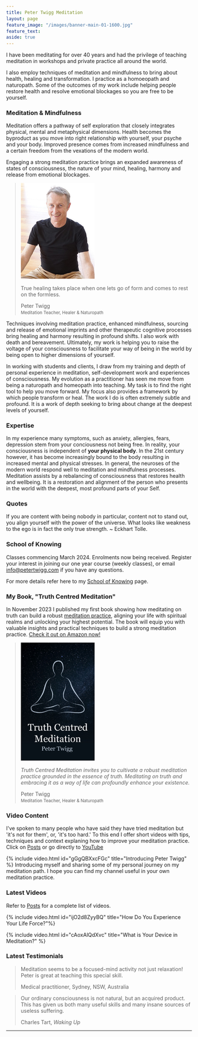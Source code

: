 ```yaml
---
title: Peter Twigg Meditation
layout: page
feature_image: "/images/banner-main-01-1600.jpg"
feature_text:
aside: true
---
```


I have been meditating for over 40 years and had the privilege of teaching meditation in workshops and private practice all around the world.

I also employ techniques of meditation and mindfulness to bring about health, healing and transformation. I practice as a homoeopath and naturopath. Some of the outcomes of my work include helping people restore health and resolve emotional blockages so you are free to be yourself. 

### Meditation & Mindfulness

Meditation offers a pathway of self exploration that closely integrates physical, mental and metaphysical dimensions. Health becomes the byproduct as you move into right relationship with yourself, your psyche and your body. Improved presence comes from increased mindfulness and a certain freedom from the vexations of the modern world. 

Engaging a strong meditation practice brings an expanded awareness of states of consciousness, the nature of your mind, healing, harmony and release from emotional blockages.

<blockquote class="photo">
	<img src="/images/peter-twigg-photo.jpg" width="200">
	<p>True healing takes place when one lets go of form and comes to rest on the formless.</p>
	<footer>Peter Twigg<br><small>Meditation Teacher, Healer & Naturopath</small></footer>
</blockquote>

Techniques involving meditation practice, enhanced mindfulness, sourcing and release of emotional imprints and other therapeutic cognitive processes bring healing and harmony resulting in profound shifts. I also work with death and bereavement.  Ultimately, my work is helping you to raise the voltage of your consciousness to facilitate your way of being in the world by being open to higher dimensions of yourself.

In working with students and clients, I draw from my training and depth of personal experience in meditation, self-development work and experiences of consciousness. My evolution as a practitioner has seen me move from being a naturopath and homeopath into teaching. My task is to find the right tool to help you move forward. My focus also provides a framework by which people transform or heal. The work I do is often extremely subtle and profound. It is a work of depth seeking to bring about change at the deepest levels of yourself.

### Expertise

In my experience many symptoms, such as anxiety, allergies, fears, depression stem from your conciousness not being free. In reality, your consciousness is independent of **your physical body**. In the 21st century however, it has become increasingly bound to the body resulting in increased mental and physical stresses. In general, the neuroses of the modern world respond well to meditation and mindfulness processes. Meditation assists by a rebalancing of consciousness that restores health and wellbeing. It is a restoration and alignment of the person who presents in the world with the deepest, most profound parts of your Self.  

### Quotes 

If you are content with being nobody in particular, content not to stand out, you align yourself with the power of the universe. What looks like weakness to the ego is in fact the only true strength. ~ Eckhart Tolle. 

### School of Knowing 

Classes commencing March 2024. Enrolments now being received. Register your interest in joining our one year course (weekly classes), or email info@petertwigg.com if you have any questions.   

For more details refer here to my [School of Knowing](school-of-knowing) page. 


### My Book, "Truth Centred Meditation"

In November 2023 I published my first book showing how meditating on truth can build a robust [meditation practice](/books), aligning your life with spiritual realms and unlocking your highest potential. The book will equip you with valuable insights and practical techniques to build a strong meditation practice. [Check it out on Amazon now!](https://amzn.to/3RGcAW5)     

<blockquote class="photo">
	<img src="/images/book-cover-truth-centred-meditation.jpg" width="200">
	<p><i>Truth Centred Meditation invites you to cultivate a robust meditation practice grounded in the essence of truth. Meditating on truth and embracing it as a way of life can profoundly enhance your existence.</i></p>
	<footer>Peter Twigg<br><small>Meditation Teacher, Healer & Naturopath</small></footer>
</blockquote>

### Video Content

I've spoken to many people who have said they have tried meditation but 'it's not for them', or, 'it's too hard.' To this end I offer short videos with tips, techniques and context explaning how to improve your meditation practice. Click on [Posts](/blog) or go directly to [YouTube](https://www.youtube.com/channel/UC8Ik2FYO2lu71QjNKxUW-qw)

{% include video.html id="gGgQBXxcFGc" title="Introducing Peter Twigg" %}
Introducing myself and sharing some of my personal journey on my meditation path. I hope you can find my channel useful in your own meditation practice. 

### Latest Videos 

Refer to [Posts](/blog) for a complete list of videos.

{% include video.html id="ijO2d8ZyyBQ" title="How Do You Experience Your Life Force?"%}

{% include video.html id="cAoxAlQdXvc" title="What is Your Device in Meditation?" %}

### Latest Testimonials

<blockquote class="photo">
		<p>Meditation seems to be a focused-mind activity not just relaxation! Peter is great at teaching this special skill.</p>
	<footer>Medical practitioner, Sydney, NSW, Australia</footer>
</blockquote>

<blockquote class="photo">
		<p>Our ordinary consciousness is not natural, but an acquired product. This has given us both many useful skills and many insane sources of useless suffering.</p>
	<footer>Charles Tart, <i>Waking Up</i></footer>
</blockquote>

--- 
